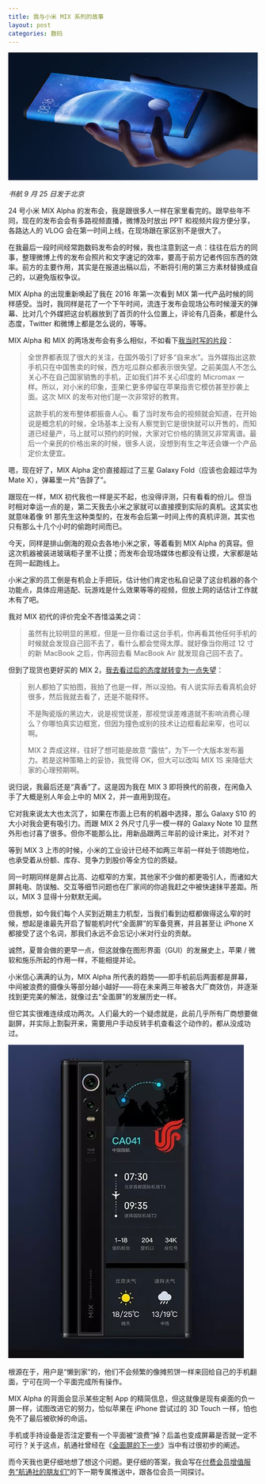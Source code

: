 ```yaml
---
title: 我与小米 MIX 系列的故事
layout: post
categories: 数码
---
```


![img]( https://raw.githubusercontent.com/lishuhang/htsimg/master/2019/09/mi-mix-alpha.jpg )

*书航 9 月 25 日发于北京*

24 号小米 MIX Alpha 的发布会，我是跟很多人一样在家里看完的。跟早些年不同，现在的发布会会有多路视频直播，微博及时放出 PPT 和视频片段方便分享，各路达人的 VLOG 会在第一时间上线，在现场跟在家区别不是很大了。

在我最后一段时间经常跑数码发布会的时候，我也注意到这一点：往往在后方的同事，整理微博上传的发布会照片和文字速记的效率，要高于前方记者传回东西的效率。前方的主要作用，其实是在报道出稿以后，不断将引用的第三方素材替换成自己的，以避免版权争议。

MIX Alpha 的出现重新唤起了我在 2016 年第一次看到 MIX 第一代产品时候的同样感受。当时，我同样是花了一个下午时间，流连于发布会现场公布时候漫天的弹幕、比对几个外媒把这台机器放到了首页的什么位置上，评论有几百条，都是什么态度，Twitter 和微博上都是怎么说的，等等。

MIX Alpha 和 MIX 的两场发布会有多么相似，不如看下[我当时写的片段](http://mp.weixin.qq.com/s?__biz=MjM5Mjg1ODIxMQ==&mid=2650658663&idx=2&sn=e223c8bb07d0f45187f37733a5dbc04d&chksm=be969e6b89e1177d5a3b46bc3220e951e6516a8143cf09880c53263723fe27ed6a5475f93f62&scene=21#wechat_redirect)：

> 全世界都表现了很大的关注，在国外吸引了好多“自来水”。当外媒指出这款手机只在中国售卖的时候，西方吃瓜群众都表示很失望。之前美国人不怎么关心不在自己国家销售的手机，正如我们并不关心印度的 Micromax 一样。所以，对小米的印象，歪果仁更多停留在苹果指责它模仿甚至抄袭上面。这次 MIX 的发布对他们是一次非常好的教育。
>
> 这款手机的发布整体都振奋人心。看了当时发布会的视频就会知道，在开始说是概念机的时候，全场基本上没有人察觉到它是很快就可以开售的，而知道已经量产，马上就可以预约的时候，大家对它价格的猜测又非常离谱。最后一个亲民的价格出来的时候，很多人说，没想到有生之年还会嫌一个产品定价太便宜。

嗯，现在好了，MIX Alpha 定价直接超过了三星 Galaxy Fold（应该也会超过华为 Mate X），弹幕里一片“告辞了”。

跟现在一样，MIX 初代我也一样是买不起，也没得评测，只有看看的份儿。但当时相对幸运一点的是，第二天我去小米之家就可以直接摸到实际的真机。这其实也就意味着像 91 那先生这种类型的，在发布会后第一时间上传的真机评测，其实也只有那么十几个小时的偷跑时间而已。

今天，同样是排山倒海的观众去各地小米之家，等着看到 MIX Alpha 的真容。但这次机器被装进玻璃柜子里不让摸；而发布会现场媒体也都没有让摸，大家都是站在同一起跑线上。

小米之家的员工倒是有机会上手把玩，估计他们肯定也私自记录了这台机器的各个功能点，具体应用适配、玩游戏是什么效果等等的视频，但放上网的话估计工作就木有了吧。

我对 MIX 初代的评价完全不吝惜溢美之词：

> 虽然有比较明显的黑框，但是一旦你看过这台手机，你再看其他任何手机的时候就会发现自己回不去了，看什么都会觉得太厚。就好像当你用过 12 寸的新 MacBook 之后，你再回去看 MacBook Air 就发现自己回不去了。

但到了现货也更好买的 MIX 2，[我去看过后的态度就转变为一点失望](http://mp.weixin.qq.com/s?__biz=MjM5Mjg1ODIxMQ==&mid=2650659168&idx=1&sn=84650862ecc7eb7b51b16e560698d4cc&chksm=be96906c89e1197a7b819ebf961ae0279fbe820ad60430218e1ad2af51003f0de58cbc2f621c&scene=21#wechat_redirect)：

> 别人都拍了实拍图，我拍了也是一样，所以没拍。有人说实际去看真机会好很多，然后我就去看了，还是不能释怀。
>
> 不是陶瓷版的黑边大，说是视觉误差，那视觉误差难道就不影响消费心理么？你哪怕真实边框宽，但因为撞色或别的技术让边框看起来窄，也可以啊。
>
> MIX 2 弄成这样，往好了想可能是故意 “露怯”，为下一个大版本发布蓄力。若是这种策略上的妥协，我觉得 OK，但大可以改叫 MIX 1S 来降低大家的心理预期啊。

说归说，我最后还是“真香”了。这是因为我在 MIX 3 即将换代的前夜，在闲鱼入手了大概是别人年会上中的 MIX 2，并一直用到现在。

它对我来说太大也太沉了，如果在市面上已有的机器中选择，那么 Galaxy S10 的大小对我会更有吸引力。而跟 MIX 2 外尺寸几乎一模一样的 Galaxy Note 10 显然外形也讨喜了很多。但你不能那么比，用新品跟两三年前的设计来比，对不对？

等到 MIX 3 上市的时候，小米的工业设计已经不如两三年前一样处于领跑地位，也承受着从份额、库存、竞争力到股价等全方位的质疑。

同一时期同样是屏占比高、边框窄的方案，其他家不少做的都更吸引人，而诸如大屏耗电、防误触、交互等细节问题也在厂家间的你追我赶之中被快速抹平差距。所以，MIX 3 显得十分默默无闻。

但我想，如今我们每个人买到近期主力机型，当我们看到边框都做得这么窄的时候，想起是谁最先开启了智能机时代“全面屏”的军备竞赛，并且甚至让 iPhone X 都接受了这个名词，那我们永远不会忘记小米对行业的贡献。

诚然，夏普会做的更早一点，但这就像在图形界面（GUI）的发展史上，苹果 / 微软和施乐所起的作用一样，不能相提并论。

小米信心满满的认为，MIX Alpha 所代表的趋势——即手机前后两面都是屏幕，中间被浪费的摄像头等部分越小越好——将在未来两三年被各大厂商效仿，并逐渐找到更完美的解法，就像过去“全面屏”的发展历史一样。

但它其实很难连续成功两次。人们最大的一个疑虑就是，此前几乎所有厂商想要做副屏，并实际上割裂开来，需要用户手动反转手机查看这个动作的，都从没成功过。

![img]( https://raw.githubusercontent.com/lishuhang/htsimg/master/2019/09/mi-mix-alpha-back.jpg )

根源在于，用户是“懒到家”的，他们不会频繁的像摊煎饼一样来回给自己的手机翻面，宁可在同一个平面完成所有操作。

MIX Alpha 的背面会显示某些定制 App 的精简信息，但这就像是现有桌面的负一屏一样，试图改进它的努力，恰似苹果在 iPhone 尝试过的 3D Touch 一样，怕也免不了最后被砍掉的命运。

手机或手持设备是否注定要有一个平面被“浪费”掉？后盖也变成屏幕是否就一定不可行？关于这点，航通社曾经在《[全面屏的下一步](http://mp.weixin.qq.com/s?__biz=MjM5Mjg1ODIxMQ==&mid=2650659462&idx=1&sn=4f07c707d666fb87d68f4480936b9bc8&chksm=be96938a89e11a9cd9eb15bcfcf396f91546e753a26d8c1e866b7a52d1ee8cec1dace522f1ea&scene=21#wechat_redirect)》当中有过很初步的阐述。

而今天我也更仔细地想了想这个问题。更仔细的答案，我会写在[付费会员增值服务“航通社的朋友们”](https://zhuanlan.zhihu.com/p/78975585)的下一期专属推送中，跟各位会员一同探讨。